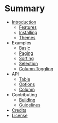 # Summary

* [Introduction](README.md)
   * [Features](introduction/features.md)
   * [Installing](introduction/installing.md)
   * [Themes](introduction/themes.md)
* Examples
   * [Basic](examples/basic.md)
   * [Paging](examples/paging.md)
   * [Sorting](examples/sorting.md)
   * [Selection](examples/selection.md)
   * [Column Toggling](examples/column-toggle.md)
* API
   * [Table](api/table.md)
   * [Options](api/options.md)
   * [Column](api/column_options.md)
* Contributing
   * [Building](contributing/building.md)
   * [Guidelines](contributing/guidelines.md)
* [Credits](credits.md)
* [License](license.md)
